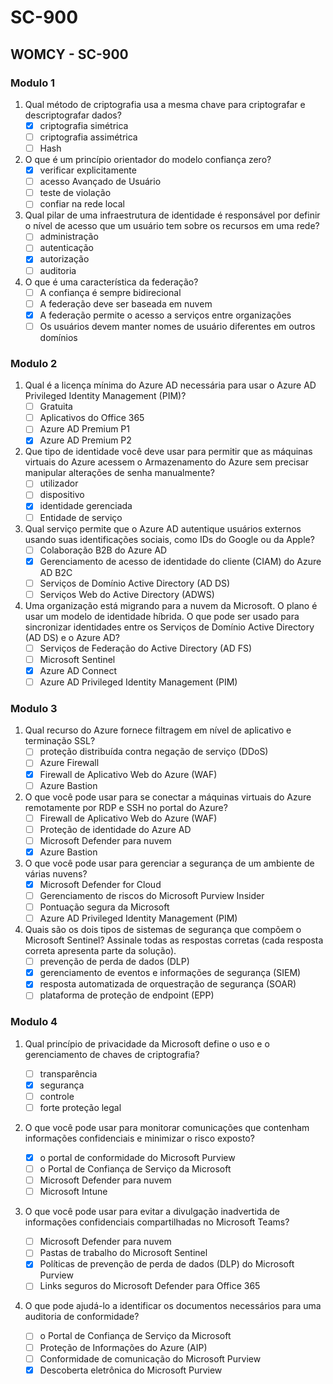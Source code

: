 # SC-900 

## WOMCY - SC-900

### Modulo 1

1. Qual método de criptografia usa a mesma chave para criptografar e descriptografar dados?
   - [x] criptografia simétrica
   - [ ] criptografia assimétrica
   - [ ] Hash

2. O que é um princípio orientador do modelo confiança zero?
   - [x] verificar explicitamente
   - [ ] acesso Avançado de Usuário
   - [ ] teste de violação
   - [ ] confiar na rede local

3. Qual pilar de uma infraestrutura de identidade é responsável por definir o nível de acesso que um usuário tem sobre os recursos em uma rede?
   - [ ] administração
   - [ ] autenticação
   - [x] autorização
   - [ ] auditoria

4. O que é uma característica da federação?
   - [ ] A confiança é sempre bidirecional
   - [ ] A federação deve ser baseada em nuvem
   - [x] A federação permite o acesso a serviços entre organizações
   - [ ] Os usuários devem manter nomes de usuário diferentes em outros domínios

### Modulo 2

1. Qual é a licença mínima do Azure AD necessária para usar o Azure AD Privileged Identity Management (PIM)?
   - [ ] Gratuita
   - [ ] Aplicativos do Office 365
   - [ ] Azure AD Premium P1
   - [x] Azure AD Premium P2

2. Que tipo de identidade você deve usar para permitir que as máquinas virtuais do Azure acessem o Armazenamento do Azure sem precisar manipular alterações de senha manualmente?
   - [ ] utilizador
   - [ ] dispositivo
   - [x] identidade gerenciada
   - [ ] Entidade de serviço

3. Qual serviço permite que o Azure AD autentique usuários externos usando suas identificações sociais, como IDs do Google ou da Apple?
   - [ ] Colaboração B2B do Azure AD
   - [x] Gerenciamento de acesso de identidade do cliente (CIAM) do Azure AD B2C
   - [ ] Serviços de Domínio Active Directory (AD DS)
   - [ ] Serviços Web do Active Directory (ADWS)

4. Uma organização está migrando para a nuvem da Microsoft. O plano é usar um modelo de identidade híbrida. O que pode ser usado para sincronizar identidades entre os Serviços de Domínio Active Directory (AD DS) e o Azure AD?
   - [ ] Serviços de Federação do Active Directory (AD FS)
   - [ ] Microsoft Sentinel
   - [x] Azure AD Connect
   - [ ] Azure AD Privileged Identity Management (PIM)

### Modulo 3

1. Qual recurso do Azure fornece filtragem em nível de aplicativo e terminação SSL?
   - [ ] proteção distribuída contra negação de serviço (DDoS)
   - [ ] Azure Firewall
   - [x] Firewall de Aplicativo Web do Azure (WAF)
   - [ ] Azure Bastion

2. O que você pode usar para se conectar a máquinas virtuais do Azure remotamente por RDP e SSH no portal do Azure?
   - [ ] Firewall de Aplicativo Web do Azure (WAF)
   - [ ] Proteção de identidade do Azure AD
   - [ ] Microsoft Defender para nuvem
   - [x] Azure Bastion

3. O que você pode usar para gerenciar a segurança de um ambiente de várias nuvens?
   - [x] Microsoft Defender for Cloud
   - [ ] Gerenciamento de riscos do Microsoft Purview Insider
   - [ ] Pontuação segura da Microsoft
   - [ ] Azure AD Privileged Identity Management (PIM)

4. Quais são os dois tipos de sistemas de segurança que compõem o Microsoft Sentinel? Assinale todas as respostas corretas (cada resposta correta apresenta parte da solução).
   - [ ] prevenção de perda de dados (DLP)
   - [x] gerenciamento de eventos e informações de segurança (SIEM)
   - [x] resposta automatizada de orquestração de segurança (SOAR)
   - [ ] plataforma de proteção de endpoint (EPP)

### Modulo 4

1. Qual princípio de privacidade da Microsoft define o uso e o gerenciamento de chaves de criptografia?

   - [ ] transparência
   - [x] segurança
   - [ ] controle
   - [ ] forte proteção legal

2. O que você pode usar para monitorar comunicações que contenham informações confidenciais e minimizar o risco exposto?

   - [x] o portal de conformidade do Microsoft Purview
   - [ ] o Portal de Confiança de Serviço da Microsoft
   - [ ] Microsoft Defender para nuvem
   - [ ] Microsoft Intune

3. O que você pode usar para evitar a divulgação inadvertida de informações confidenciais compartilhadas no Microsoft Teams?

   - [ ] Microsoft Defender para nuvem
   - [ ] Pastas de trabalho do Microsoft Sentinel
   - [x] Políticas de prevenção de perda de dados (DLP) do Microsoft Purview
   - [ ] Links seguros do Microsoft Defender para Office 365

4. O que pode ajudá-lo a identificar os documentos necessários para uma auditoria de conformidade?

   - [ ] o Portal de Confiança de Serviço da Microsoft
   - [ ] Proteção de Informações do Azure (AIP)
   - [ ] Conformidade de comunicação do Microsoft Purview
   - [x] Descoberta eletrônica do Microsoft Purview